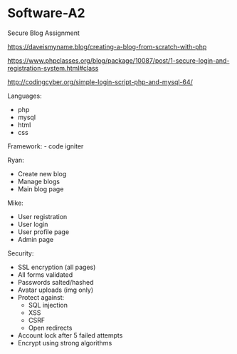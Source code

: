 # Software-A2
Secure Blog Assignment

https://daveismyname.blog/creating-a-blog-from-scratch-with-php

https://www.phpclasses.org/blog/package/10087/post/1-secure-login-and-registration-system.html#class

http://codingcyber.org/simple-login-script-php-and-mysql-64/

Languages:
  - php
  - mysql
  - html
  - css
  
  Framework:
    - code igniter
 
 Ryan:
  - Create new blog
  - Manage blogs
  - Main blog page
 
 Mike:
  - User registration
  - User login
  - User profile page
  - Admin page

Security:
  - SSL encryption (all pages)
  - All forms validated
  - Passwords salted/hashed
  - Avatar uploads (img only)
  - Protect against:
    - SQL injection
    - XSS
    - CSRF
    - Open redirects
  - Account lock after 5 failed attempts
  - Encrypt using strong algorithms

